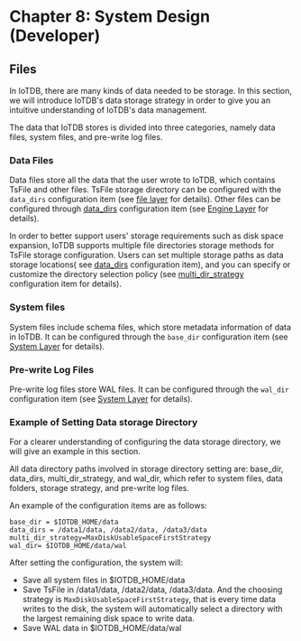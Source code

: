 <!--

    Licensed to the Apache Software Foundation (ASF) under one
    or more contributor license agreements.  See the NOTICE file
    distributed with this work for additional information
    regarding copyright ownership.  The ASF licenses this file
    to you under the Apache License, Version 2.0 (the
    "License"); you may not use this file except in compliance
    with the License.  You may obtain a copy of the License at

        http://www.apache.org/licenses/LICENSE-2.0

    Unless required by applicable law or agreed to in writing,
    software distributed under the License is distributed on an
    "AS IS" BASIS, WITHOUT WARRANTIES OR CONDITIONS OF ANY
    KIND, either express or implied.  See the License for the
    specific language governing permissions and limitations
    under the License.

-->

# Chapter 8: System Design (Developer)

## Files

In IoTDB, there are many kinds of data needed to be storage. In this section, we will introduce IoTDB's data storage strategy in order to give you an intuitive understanding of IoTDB's data management.

The data that IoTDB stores is divided into three categories, namely data files, system files, and pre-write log files.

### Data Files

Data files store all the data that the user wrote to IoTDB, which contains TsFile and other files. TsFile storage directory can be configured with the `data_dirs` configuration item (see [file layer](/#/Documents/progress/chap3/sec2) for details). Other files can be configured through [data_dirs](/#/Documents/progress/chap3/sec2) configuration item (see [Engine Layer](/#/Documents/progress/chap3/sec2) for details).

In order to better support users' storage requirements such as disk space expansion, IoTDB supports multiple file directories storage methods for TsFile storage configuration. Users can set multiple storage paths as data storage locations( see [data_dirs](/#/Documents/progress/chap3/sec2) configuration item), and you can specify or customize the directory selection policy (see [multi_dir_strategy](/#/Documents/progress/chap3/sec2) configuration item for details).

### System files

System files include schema files, which store metadata information of data in IoTDB. It can be configured through the `base_dir` configuration item (see [System Layer](/#/Documents/progress/chap3/sec2) for details).

### Pre-write Log Files

Pre-write log files store WAL files. It can be configured through the `wal_dir` configuration item (see [System Layer](/#/Documents/progress/chap3/sec2) for details).

### Example of Setting Data storage Directory

For a clearer understanding of configuring the data storage directory, we will give an example in this section.

All data directory paths involved in storage directory setting are: base_dir, data_dirs, multi_dir_strategy, and wal_dir, which refer to system files, data folders, storage strategy, and pre-write log files.

An example of the configuration items are as follows:

```
base_dir = $IOTDB_HOME/data
data_dirs = /data1/data, /data2/data, /data3/data 
multi_dir_strategy=MaxDiskUsableSpaceFirstStrategy
wal_dir= $IOTDB_HOME/data/wal
```
After setting the configuration, the system will:

* Save all system files in $IOTDB_HOME/data
* Save TsFile in /data1/data, /data2/data, /data3/data. And the choosing strategy is `MaxDiskUsableSpaceFirstStrategy`, that is every time data writes to the disk, the system will automatically select a directory with the largest remaining disk space to write data.
* Save WAL data in $IOTDB_HOME/data/wal